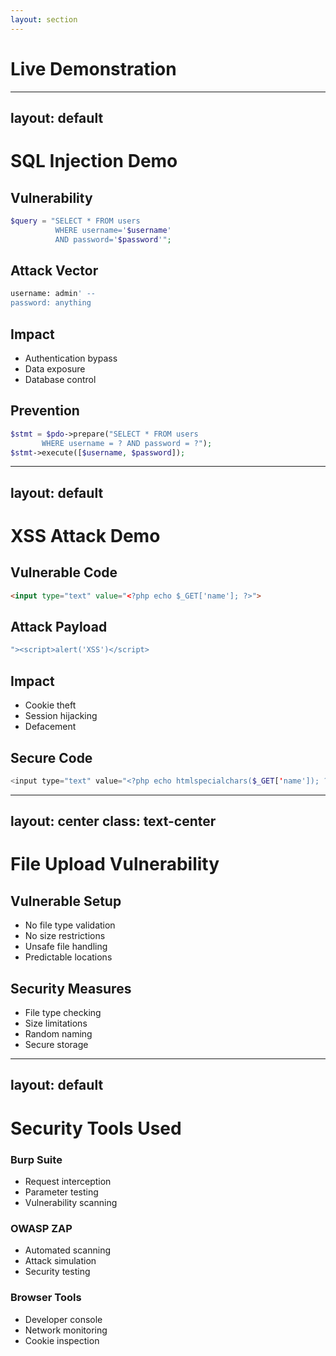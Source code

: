 ```yaml
---
layout: section
---
```


# Live Demonstration

---
layout: default
---

# SQL Injection Demo

<div class="grid grid-cols-2 gap-4">
<div>

## Vulnerability
```php
$query = "SELECT * FROM users 
          WHERE username='$username' 
          AND password='$password'";
```

## Attack Vector
```sql
username: admin' --
password: anything
```

</div>
<div v-click>

## Impact
- Authentication bypass
- Data exposure
- Database control

## Prevention
```php
$stmt = $pdo->prepare("SELECT * FROM users 
       WHERE username = ? AND password = ?");
$stmt->execute([$username, $password]);
```

</div>
</div>

---
layout: default
---

# XSS Attack Demo

<div class="grid grid-cols-2 gap-4">
<div>

## Vulnerable Code
```html
<input type="text" value="<?php echo $_GET['name']; ?>">
```

## Attack Payload
```javascript
"><script>alert('XSS')</script>
```

</div>
<div v-click>

## Impact
- Cookie theft
- Session hijacking
- Defacement

## Secure Code
```php
<input type="text" value="<?php echo htmlspecialchars($_GET['name']); ?>">
```

</div>
</div>

---
layout: center
class: text-center
---

# File Upload Vulnerability

<div class="grid grid-cols-2 gap-4 mt-4">
<div v-click>

## Vulnerable Setup
- No file type validation
- No size restrictions
- Unsafe file handling
- Predictable locations

</div>
<div v-click>

## Security Measures
- File type checking
- Size limitations
- Random naming
- Secure storage

</div>
</div>

---
layout: default
---

# Security Tools Used

<div class="grid grid-cols-3 gap-4">
<div v-click class="border p-4 rounded">
  <h3 class="text-lg font-bold">Burp Suite</h3>
  <ul>
    <li>Request interception</li>
    <li>Parameter testing</li>
    <li>Vulnerability scanning</li>
  </ul>
</div>
<div v-click class="border p-4 rounded">
  <h3 class="text-lg font-bold">OWASP ZAP</h3>
  <ul>
    <li>Automated scanning</li>
    <li>Attack simulation</li>
    <li>Security testing</li>
  </ul>
</div>
<div v-click class="border p-4 rounded">
  <h3 class="text-lg font-bold">Browser Tools</h3>
  <ul>
    <li>Developer console</li>
    <li>Network monitoring</li>
    <li>Cookie inspection</li>
  </ul>
</div>
</div>